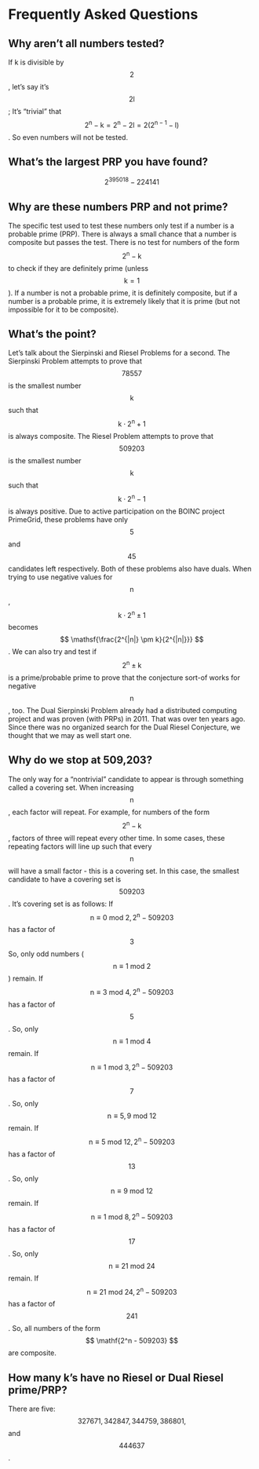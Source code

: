# Frequently Asked Questions

## Why aren’t all numbers tested?
If k is divisible by $$ \mathsf{2} $$, let’s say it’s $$ \mathsf{2l} $$; It’s “trivial” that $$ \mathsf{2^n - k = 2^n - 2l = 2(2^{n-1}-l)} $$. So even numbers will not be tested.

## What’s the largest PRP you have found?
$$ \mathsf{2^{395018}-224141} $$

## Why are these numbers PRP and not prime?
The specific test used to test these numbers only test if a number is a probable prime (PRP). There is always a small chance that a number is composite but passes the test. There is no test for numbers of the form $$ \mathsf{2^n - k} $$ to check if they are definitely prime (unless $$ \mathsf{k=1} $$). If a number is not a probable prime, it is definitely composite, but if a number is a probable prime, it is extremely likely that it is prime (but not impossible for it to be composite).

## What’s the point?
Let’s talk about the Sierpinski and Riesel Problems for a second. The Sierpinski Problem attempts to prove that $$ \mathsf{78557} $$ is the smallest number $$ \mathsf{k} $$ such that $$ \mathsf{k\cdot 2^n + 1} $$ is always composite. The Riesel Problem attempts to prove that $$ \mathsf{509203} $$ is the smallest number $$ \mathsf{k} $$ such that $$ \mathsf{k\cdot 2^n - 1} $$ is always positive. Due to active participation on the BOINC project PrimeGrid, these problems have only $$ \mathsf{5} $$ and $$ \mathsf{45} $$ candidates left respectively.
Both of these problems also have duals. When trying to use negative values for $$ \mathsf{n} $$, $$ \mathsf{k \cdot 2^n \pm 1} $$ becomes $$ \mathsf{\frac{2^{|n|} \pm k}{2^{|n|}}} $$. We can also try and test if $$ \mathsf{2^n \pm k} $$ is a prime/probable prime to prove that the conjecture sort-of works for negative $$ \mathsf{n} $$, too. The Dual Sierpinski Problem already had a distributed computing project and was proven (with PRPs) in 2011. That was over ten years ago. Since there was no organized search for the Dual Riesel Conjecture, we thought that we may as well start one.

## Why do we stop at 509,203?
The only way for a “nontrivial” candidate to appear is through something called a covering set. When increasing $$ \mathsf{n} $$, each factor will repeat. For example, for numbers of the form $$ \mathsf{2^n - k} $$, factors of three will repeat every other time. In some cases, these repeating factors will line up such that every $$ \mathsf{n} $$ will have a small factor - this is a covering set. In this case, the smallest candidate to have a covering set is $$ \mathsf{509203} $$. It’s covering set is as follows:
If $$ \mathsf{n \equiv 0\ mod\ 2}, \mathsf{2^n - 509203} $$ has a factor of $$ \mathsf{3} $$
So, only odd numbers ($$ \mathsf{n \equiv 1\ mod\ 2} $$) remain.
If $$ \mathsf{n \equiv 3\ mod\ 4, 2^n - 509203} $$ has a factor of $$ \mathsf{5} $$.
So, only $$ \mathsf{n \equiv 1\ mod\ 4} $$ remain.
If $$ \mathsf{n \equiv 1\ mod\ 3, 2^n - 509203} $$ has a factor of $$ \mathsf{7} $$.
So, only $$ \mathsf{n \equiv 5,9\ mod\ 12} $$ remain.
If $$ \mathsf{n \equiv 5\ mod\ 12, 2^n - 509203} $$ has a factor of $$ \mathsf{13} $$.
So, only $$ \mathsf{n \equiv 9\ mod\ 12} $$ remain.
If $$ \mathsf{n \equiv 1\ mod\ 8, 2^n - 509203} $$ has a factor of $$ \mathsf{17} $$.
So, only $$ \mathsf{n \equiv 21\ mod\ 24} $$ remain.
If $$ \mathsf{n \equiv 21\ mod\ 24, 2^n - 509203} $$ has a factor of $$ \mathsf{241} $$.
So, all numbers of the form $$ \mathf{2^n - 509203} $$ are composite.

## How many k’s have no Riesel or Dual Riesel prime/PRP?
There are five: $$ \mathsf{327671, 342847, 344759, 386801,} $$ and $$ \mathsf{444637} $$.

